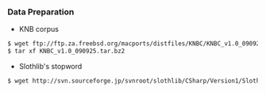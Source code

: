 ### Data Preparation

- KNB corpus

~~~bash
$ wget ftp://ftp.za.freebsd.org/macports/distfiles/KNBC/KNBC_v1.0_090925.tar.bz2
$ tar xf KNBC_v1.0_090925.tar.bz2
~~~

- Slothlib's stopword

~~~bash
$ wget http://svn.sourceforge.jp/svnroot/slothlib/CSharp/Version1/SlothLib/NLP/Filter/StopWord/word/Japanese.txt
~~~
